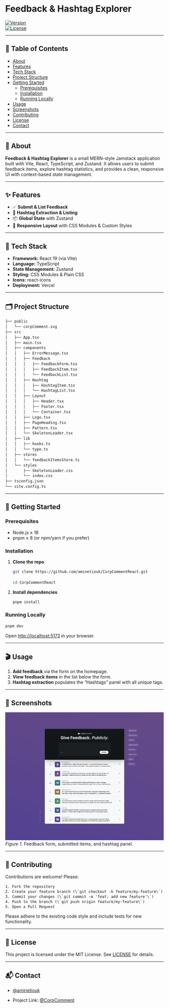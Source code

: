 # Feedback & Hashtag Explorer

[![Version](https://img.shields.io/badge/version-1.0.0-blue.svg)](https://github.com/yourusername/feedback-hashtag-explorer)  
[![License](https://img.shields.io/badge/license-MIT-lightgrey.svg)](/LICENSE)  

---

## 📖 Table of Contents

- [About](#-about)  
- [Features](#-features)  
- [Tech Stack](#-tech-stack)  
- [Project Structure](#-project-structure)  
- [Getting Started](#-getting-started)  
  - [Prerequisites](#prerequisites)  
  - [Installation](#installation)  
  - [Running Locally](#running-locally)  
- [Usage](#-usage)  
- [Screenshots](#-screenshots)  
- [Contributing](#-contributing)  
- [License](#-license)  
- [Contact](#-contact)  

---

## 📖 About

**Feedback & Hashtag Explorer** is a small MERN-style Jamstack application built with Vite, React, TypeScript, and Zustand. It allows users to submit feedback items, explore hashtag statistics, and provides a clean, responsive UI with context-based state management.

---

## ✨ Features

- ✅ **Submit & List Feedback**  
- 🔖 **Hashtag Extraction & Listing**  
- 📦 **Global State** with Zustand  
- 🎨 **Responsive Layout** with CSS Modules & Custom Styles  

---

## 🧰 Tech Stack

- **Framework:** React 19 (via Vite)
- **Language:** TypeScript
- **State Management:** Zustand
- **Styling:** CSS Modules & Plain CSS
- **Icons:** react-icons
- **Deployment:** Vercel

---

## 🗂 Project Structure

```bash
├── public
│   └── corpComment.svg
├── src
│   ├── App.tsx
│   ├── main.tsx
│   ├── components
│   │   ├── ErrorMessage.tsx
│   │   ├── Feedback
│   │   │   ├── FeedbackForm.tsx
│   │   │   ├── FeedbackItem.tsx
│   │   │   └── FeedbackList.tsx
│   │   ├── Hashtag
│   │   │   ├── HashtagItem.tsx
│   │   │   └── HashtagList.tsx
│   │   ├── Layout
│   │   │   ├── Header.tsx
│   │   │   ├── Footer.tsx
│   │   │   └── Container.tsx
│   │   ├── Logo.tsx
│   │   ├── PageHeading.tsx
│   │   ├── Pattern.tsx
│   │   └── SkeletonLoader.tsx
│   ├── lib
│   │   ├── hooks.ts
│   │   └── type.ts
│   ├── stores
│   │   └── feedbackItemsStore.ts
│   └── styles
│       ├── SkeletonLoader.css
│       └── index.css
├── tsconfig.json
└── vite.config.ts
```

---

## 🚀 Getting Started

### Prerequisites

- Node.js ≥ 18  
- pnpm ≥ 8 (or npm/yarn if you prefer)  

### Installation

1. **Clone the repo**  

   ```bash
   git clone https://github.com/aminetiouk/CorpCommentReact.git

   cd CorpCommentReact
   ```

2. **Install dependencies**  

   ```bash
   pnpm install
   ```

### Running Locally

```bash
pnpm dev
```

Open [http://localhost:5173](http://localhost:5173) in your browser.

---

## 🎬 Usage

1. **Add feedback** via the form on the homepage.  
2. **View feedback items** in the list below the form.  
3. **Hashtag extraction** populates the “Hashtags” panel with all unique tags.  

---

## 📸 Screenshots

![Feedback Form & List](public/screenshot.png)  
*Figure 1.* Feedback form, submitted items, and hashtag panel.

---

## 🤝 Contributing

Contributions are welcome! Please:
```
1. Fork the repository  
2. Create your feature branch (\`git checkout -b feature/my-feature\`)  
3. Commit your changes (\`git commit -m 'feat: add new feature'\`)  
4. Push to the branch (\`git push origin feature/my-feature\`)  
5. Open a Pull Request
```
Please adhere to the existing code style and include tests for new functionality.

---

## 📄 License

This project is licensed under the MIT License. See [LICENSE](/LICENSE) for details.

---

## 📬 Contact

* [@aminetiouk](https://www.linkedin.com/in/aminetiouk/)

* Project Link: [@CorpComment](https://github.com/aminetiouk/CorpComment)  
